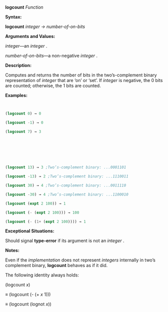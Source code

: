 **logcount** *Function* 



**Syntax:** 



**logcount** *integer → number-of-on-bits* 



**Arguments and Values:** 



*integer*—an *integer* . 



*number-of-on-bits*—a non-negative *integer* . 



**Description:** 



Computes and returns the number of bits in the two’s-complement binary representation of *integer* that are ‘on’ or ‘set’. If *integer* is negative, the 0 bits are counted; otherwise, the 1 bits are counted. 



**Examples:**
```lisp
 

(logcount 0) → 0 

(logcount -1) → 0 

(logcount 7) → 3 



 

 

(logcount 13) → 3 ;Two’s-complement binary: ...0001101 

(logcount -13) → 2 ;Two’s-complement binary: ...1110011 

(logcount 30) → 4 ;Two’s-complement binary: ...0011110 

(logcount -30) → 4 ;Two’s-complement binary: ...1100010 

(logcount (expt 2 100)) → 1 

(logcount (- (expt 2 100))) → 100 

(logcount (- (1+ (expt 2 100)))) → 1 


```
**Exceptional Situations:** 



Should signal **type-error** if its argument is not an *integer* . 



**Notes:** 



Even if the *implementation* does not represent *integers* internally in two’s complement binary, **logcount** behaves as if it did. 



The following identity always holds: 



(logcount *x*) 



*≡* (logcount (- (+ *x* 1))) 



*≡* (logcount (lognot *x*)) 



